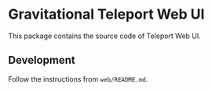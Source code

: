 # Gravitational Teleport Web UI

This package contains the source code of Teleport Web UI.

## Development

Follow the instructions from `web/README.md`.

